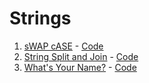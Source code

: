 # Strings

1. [sWAP cASE](https://www.hackerrank.com/challenges/swap-case) - [Code](swap_case.py)
2. [String Split and Join](https://www.hackerrank.com/challenges/python-string-split-and-join) - [Code](split_and_join.py)
3. [What's Your Name?](https://www.hackerrank.com/challenges/whats-your-name) - [Code](whats_your_name.py)